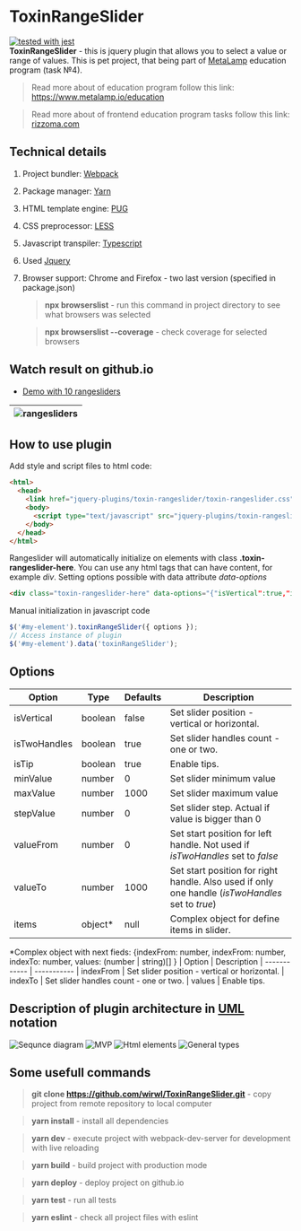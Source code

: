 # ToxinRangeSlider

[![tested with jest](https://img.shields.io/badge/tested_with-jest-99424f.svg)](https://github.com/facebook/jest)  
**ToxinRangeSlider** - this is jquery plugin that allows you to select a value or range of values. This is pet project, that being part of [MetaLamp](https://www.metalamp.io) education program (task №4).

> Read more about of education program follow this link: https://www.metalamp.io/education

> Read more about of frontend education program tasks follow this link: [rizzoma.com](https://rizzoma.com/topic/d5c429337bcaa70548fb5aeedee6d92b)

## Technical details

1.  Project bundler: [Webpack](https://webpack.js.org)
2.  Package manager: [Yarn](https://yarnpkg.com)
3.  HTML template engine: [PUG](https://pugjs.org)
4.  CSS preprocessor: [LESS](http://lesscss.org)
5.  Javascript transpiler: [Typescript](https://www.typescriptlang.org/index.html)
6.  Used [Jquery](https://www.npmjs.com/package/jquery)
7.  Browser support: Chrome and Firefox - two last version (specified in package.json)

    > **npx browserslist** - run this command in project directory to see what browsers was selected

    > **npx browserslist --coverage** - check coverage for selected browsers

## Watch result on github.io

- [Demo with 10 rangesliders](https://wirwl.github.io/PetProjects/FSD/ToxinRangeSlider/index.html)

| ![rangesliders](rangesliders.png) |
| :-------------------------------: |


## How to use plugin

Add style and script files to html code:

```html
<html>
  <head>
    <link href="jquery-plugins/toxin-rangeslider/toxin-rangeslider.css" rel="stylesheet" />
    <body>
      <script type="text/javascript" src="jquery-plugins/toxin-rangeslider/toxin-rangeslider.js"></script>
    </body>
  </head>
</html>
```

Rangeslider will automatically initialize on elements with class **.toxin-rangeslider-here**. You can use any html tags that can have content, for example _div_. Setting options possible with data attribute _data-options_

```html
<div class="toxin-rangeslider-here" data-options="{"isVertical":true,"isTwoHandles":true,"isTip":true,"minValue":1000,"maxValue":2220,"stepValue":100,"valueFrom":1100,"valueTo":1600}"></div>
```

Manual initialization in javascript code

```javascript
$('#my-element').toxinRangeSlider({ options });
// Access instance of plugin
$('#my-element').data('toxinRangeSlider');
```

## Options

| Option       | Type     | Defaults | Description                                                                                      |
| ------------ | -------- | -------- | ------------------------------------------------------------------------------------------------ |
| isVertical   | boolean  | false    | Set slider position - vertical or horizontal.                                                    |
| isTwoHandles | boolean  | true     | Set slider handles count - one or two.                                                           |
| isTip        | boolean  | true     | Enable tips.                                                                                     |
| minValue     | number   | 0        | Set slider minimum value                                                                         |
| maxValue     | number   | 1000     | Set slider maximum value                                                                         |
| stepValue    | number   | 0        | Set slider step. Actual if value is bigger than 0                                                |
| valueFrom    | number   | 0        | Set start position for left handle. Not used if _isTwoHandles_ set to _false_                    |
| valueTo      | number   | 1000     | Set start position for right handle. Also used if only one handle (_isTwoHandles_ set to _true_) |
| items        | object\* | null     | Complex object for define items in slider.                                                       |

\*Complex object with next fieds:
{indexFrom: number, indexFrom: number, indexTo: number, values: (number | string)[] }
| Option | Description
| ------------ | -----------
| indexFrom | Set slider position - vertical or horizontal.
| indexTo | Set slider handles count - one or two.
| values | Enable tips.

## Description of plugin architecture in [UML](https://www.omg.org/spec/UML) notation

![Sequnce diagram](UML/sd.png)
![MVP](UML/mvp.png)
![Html elements](UML/hes.png)
![General types](UML/gt.png)

## Some usefull commands

> **git clone https://github.com/wirwl/ToxinRangeSlider.git** - copy project from remote repository to local computer

> **yarn install** - install all dependencies

> **yarn dev** - execute project with webpack-dev-server for development with live reloading

> **yarn build** - build project with production mode

> **yarn deploy** - deploy project on github.io

> **yarn test** - run all tests

> **yarn eslint** - check all project files with eslint
